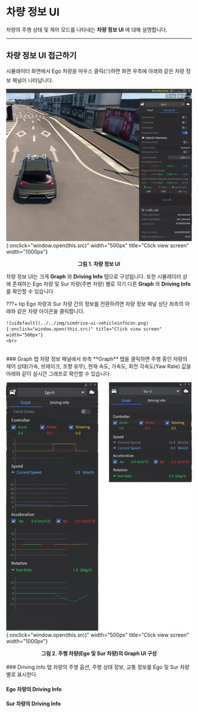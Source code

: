 # 차량 정보 UI
 차량의 주행 상태 및 제어 모드를 나타내는 **차량 정보 UI** 에 대해 설명합니다.
 
---

## 차량 정보 UI 접근하기
시뮬레이터 화면에서 Ego 차량을 마우스 클릭(🖱️)하면 화면 우측에 아래와 같은 차량 정보 패널이 나타납니다.

![uidefault](../../img/simdrive-ui-drivinginfo.png){:onclick="window.open(this.src)" width="500px" title="Click view screen" width="1000px"}
<figcaption><center><b> 그림 1. 차량 정보 UI</b></center></figcaption>

차량 정보 UI는 크게 **Graph** 와 **Driving Info** 탭으로 구성됩니다. 또한 시뮬레이터 상에 존재하는 Ego 차량 및 Sur 차량(주변 차량) 별로 각기 다른 **Graph** 와 **Driving Info** 를 확인할 수 있습니다.

???+ tip
    Ego 차량과 Sur 차량 간의 정보를 전환하려면 차량 정보 패널 상단 좌측의 아래와 같은 차량 아이콘을 클릭합니다. 

    ![uidefault](../../img/simdrive-ui-vehicleinfocon.png){:onclick="window.open(this.src)" title="Click view screen" width="500px"}
    <br>


<Br>
### Graph 탭
차량 정보 패널에서 좌측 **Graph** 탭을 클릭하면 주행 중인 차량의 제어 상태(가속, 브레이크, 조향 유무), 현재 속도, 가속도, 회전 각속도(Yaw Rate) 값을 아래와 같이 실시간 그래프로 확인할 수 있습니다.

![uidefault](../../img/simdrive-ui-vehicleinfogrh.png){:onclick="window.open(this.src)" width="500px" title="Click view screen" width="1000px"}
<figcaption><center><b> 그림 2. 주행 차량(Ego 및 Sur 차량)의 Graph UI 구성</b></center></figcaption>

<Br>
### Driving Info 탭
차량의 주행 옵션, 주행 상태 정보, 교통 정보를 Ego 및 Sur 차량 별로 표시한다.

#### Ego 차량의 Driving Info


#### Sur 차량의 Driving Info